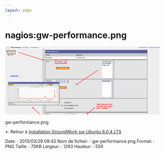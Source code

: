 ```yaml
---
layout: page
---
```


nagios:gw-performance.png
=========================

[![gw-performance.png](../../assets/media/nagios/gw-performance.png@cache=&w=900&h=398 "gw-performance.png")](../../assets/media/nagios/gw-performance.png@cache= "Afficher le fichier original")

gw-performance.png

← Retour à [Installation GroundWork sur Ubuntu 8.0.4
LTS](../../groundwork/groundwork-ubuntu-install.html "groundwork:groundwork-ubuntu-install")

Date:
:   2013/03/29 09:42
Nom de fichier:
:   gw-performance.png
Format:
:   PNG
Taille:
:   75KB
Largeur:
:   1263
Hauteur:
:   559

